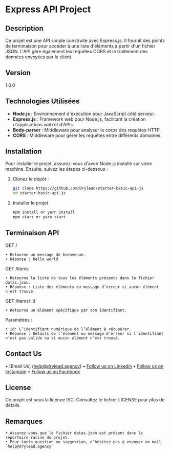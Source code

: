 # Express API Project

## Description

Ce projet est une API simple construite avec Express.js. Il fournit des points de terminaison pour accéder à une liste d'éléments à partir d'un fichier JSON. L'API gère également les requêtes CORS et le traitement des données envoyées par le client.

## Version

1.0.0

## Technologies Utilisées

- **Node.js** : Environnement d'exécution pour JavaScript côté serveur.
- **Express.js** : Framework web pour Node.js, facilitant la création d'applications web et d'APIs.
- **Body-parser** : Middleware pour analyser le corps des requêtes HTTP.
- **CORS** : Middleware pour gérer les requêtes entre différents domaines.

## Installation

Pour installer le projet, assurez-vous d'avoir Node.js installé sur votre machine. Ensuite, suivez les étapes ci-dessous :

1. Clonez le dépôt :

   ```bash
   git clone https://github.com/Drylead/starter-basic-api-js
   cd starter-basic-api-js
   ```

2. Installer le projet

   ```bash
   npm install or yarn install
   npm start or yarn start
   ```

## Terminaison API

GET /

    • Retourne un message de bienvenue.
    • Réponse : hello world

GET /items

    • Retourne la liste de tous les éléments présents dans le fichier datas.json.
    • Réponse : Liste des éléments ou message d’erreur si aucun élément n’est trouvé.

GET /items/:id

    • Retourne un élément spécifique par son identifiant.

Paramètres :

    • id: L’identifiant numérique de l’élément à récupérer.
    • Réponse : Détails de l’élément ou message d’erreur si l’identifiant n’est pas valide ou si aucun élément n’est trouvé.

## Contact Us

• [Email Us] (help@drylead.agency)
• [Follow us on Linkedin](https://www.linkedin.com/company/drylead)
• [Follow us on Instagram](https://www.instagram.com/drylead/)
• [Follow us on Facebook](https://facebook.com/drylead/)

## License

Ce projet est sous la licence ISC. Consultez le fichier LICENSE pour plus de détails.

## Remarques

    • Assurez-vous que le fichier datas.json est présent dans le répertoire racine du projet.
    • Pour toute question ou suggestion, n’hésitez pas à envoyer un mail `help@drylead.agency`
